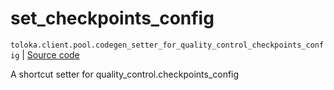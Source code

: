 # set_checkpoints_config
`toloka.client.pool.codegen_setter_for_quality_control_checkpoints_config` | [Source code](https://github.com/Toloka/toloka-kit/blob/v1.0.2/src/client/pool/__init__.py#L0)

A shortcut setter for quality_control.checkpoints_config

